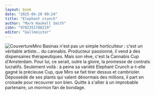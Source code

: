 ```yaml
---
layout: book
date: "2025-04-20 09:24"
title: "Elephant crunch"
author: "Mark Haskell Smith"
isbn: "9782351788219"
editor: "Gallmeister"
---
```

![Couverture](/img/9782351788219.jpeg)Miro Basinas n'est pas un simple horticulteur : c'est un véritable artiste... du cannabis. Producteur passionné, il vend à des dispensaires thérapeutiques. Mais son rêve, c'est la Cannabis Cup d'Amsterdam. Pour lui, ce serait, outre la gloire, la promesse de contrats lucratifs. Seulement voilà : à peine sa variété Elephant Crunch a-t-elle gagné la précieuse Cup, que Miro se fait tirer dessus et cambrioler. Dépossédé de ses plants qui valent désormais des millions, il part en croisade pour recouvrer son bien. Quitte à s'allier à un improbable partenaire, un mormon fan de bondage.